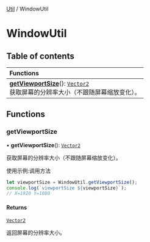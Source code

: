 [Util](Util.Util.md) / WindowUtil

# WindowUtil <Badge type="tip" text="Namespace" /> <Score text="WindowUtil" />

## Table of contents

| Functions |
| :-----|
| **[getViewportSize](Util.WindowUtil.md#getviewportsize)**(): [`Vector2`](../classes/Type.Vector2.md) <br> 获取屏幕的分辨率大小（不跟随屏幕缩放变化）。|

## Functions

### getViewportSize <Score text="getViewportSize" /> 

• **getViewportSize**(): [`Vector2`](../classes/Type.Vector2.md) <Badge type="tip" text="client" />

获取屏幕的分辨率大小（不跟随屏幕缩放变化）。


使用示例:调用方法
```ts
let viewportSize = WindowUtil.getViewportSize();
console.log(`viewportSize ${viewportSize}`);
// X=1920 Y=1080
```

#### Returns

[`Vector2`](../classes/Type.Vector2.md)

返回屏幕的分辨率大小。
